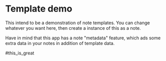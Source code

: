 # Template demo

This intend to be a demonstration of note templates.
You can change whatever you want here, then create a instance of this as a note.

Have in mind that this app has a note "metadata" feature, which ads some extra data in your notes in addition of template data.

#this_is_great